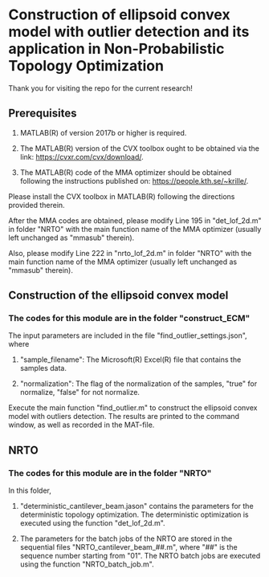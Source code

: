 # Construction of ellipsoid convex model with outlier detection and its application in Non-Probabilistic Topology Optimization

Thank you for visiting the repo for the current research!

## Prerequisites

1. MATLAB(R) of version 2017b or higher is required.

2. The MATLAB(R) version of the CVX toolbox ought to be obtained via the link:
<https://cvxr.com/cvx/download/>.

3. The MATLAB(R) code of the MMA optimizer should be obtained following the instructions published on:
<https://people.kth.se/~krille/>.

Please install the CVX toolbox in MATLAB(R) following the directions provided therein.

After the MMA codes are obtained, please modify Line 195 in "det_lof_2d.m" in folder "NRTO" with the main function name of the MMA optimizer (usually left unchanged as "mmasub" therein).

Also, please modify Line 222 in "nrto_lof_2d.m" in folder "NRTO" with the main function name of the MMA optimizer (usually left unchanged as "mmasub" therein).

## Construction of the ellipsoid convex model

### The codes for this module are in the folder "construct_ECM"

The input parameters are included in the file "find_outlier_settings.json", where

1. "sample_filename": The Microsoft(R) Excel(R) file that contains the samples data.

2. "normalization": The flag of the normalization of the samples, "true" for normalize, "false" for not normalize.

Execute the main function "find_outlier.m" to construct the ellipsoid convex model with outliers detection. The results are printed to the command window, as well as recorded in the MAT-file.

## NRTO

### The codes for this module are in the folder "NRTO"

In this folder,

1. "deterministic_cantilever_beam.jason" contains the parameters for the deterministic topology optimization. The deterministic optimization is executed using the function "det_lof_2d.m".

2. The parameters for the batch jobs of the NRTO are stored in the sequential files "NRTO_cantilever_beam_##.m", where "##" is the sequence number starting from "01". The NRTO batch jobs are executed using the function "NRTO_batch_job.m".
